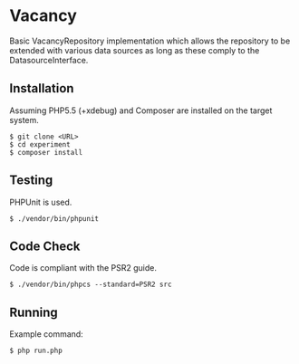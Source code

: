# Vacancy

Basic VacancyRepository implementation which allows the repository to be extended with various data sources as long as 
these comply to the DatasourceInterface.

## Installation
Assuming PHP5.5 (+xdebug) and Composer are installed on the target system.

```
$ git clone <URL>
$ cd experiment
$ composer install
```

## Testing

PHPUnit is used. 

```
$ ./vendor/bin/phpunit
```

## Code Check

Code is compliant with the PSR2 guide.

```
$ ./vendor/bin/phpcs --standard=PSR2 src
```

## Running

Example command:

```
$ php run.php 
```
